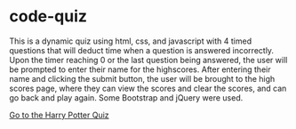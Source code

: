 # code-quiz
This is a dynamic quiz using html, css, and javascript with 4 timed questions that will deduct time when a question is answered incorrectly.  Upon the timer reaching 0 or the last question being answered, the user will be prompted to enter their name for the highscores.  After entering their name and clicking the submit button, the user will be brought to the high scores page, where they can view the scores and clear the scores, and can go back and play again.
Some Bootstrap and jQuery were used.

[Go to the Harry Potter Quiz](https://kaleighspurio.github.io/code-quiz/)
